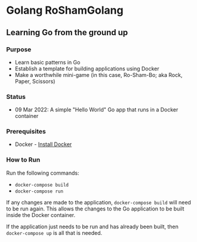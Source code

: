 # Golang RoShamGolang

## Learning Go from the ground up

### Purpose
 - Learn basic patterns in Go
 - Establish a template for building applications using Docker
 - Make a worthwhile mini-game (in this case, Ro-Sham-Bo; aka Rock, Paper, Scissors)

### Status
 - 09 Mar 2022: A simple "Hello World" Go app that runs in a Docker container

### Prerequisites
 - Docker - [Install Docker](https://docs.docker.com/get-docker/)

### How to Run

Run the following commands:
 - `docker-compose build`
 - `docker-compose run`

If any changes are made to the application, `docker-compose build` will need to be run again.
This allows the changes to the Go application to be built inside the Docker container.

If the application just needs to be run and has already been built, then `docker-compose up` is all that is needed.
